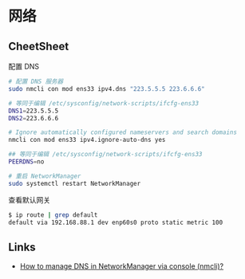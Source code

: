 # 网络

## CheetSheet

配置 DNS

```sh
# 配置 DNS 服务器
sudo nmcli con mod ens33 ipv4.dns "223.5.5.5 223.6.6.6"

# 等同于编辑 /etc/sysconfig/network-scripts/ifcfg-ens33 
DNS1=223.5.5.5
DNS2=223.6.6.6

# Ignore automatically configured nameservers and search domains
nmcli con mod ens33 ipv4.ignore-auto-dns yes

## 等同于编辑 /etc/sysconfig/network-scripts/ifcfg-ens33 
PEERDNS=no

# 重启 NetworkManager
sudo systemctl restart NetworkManager
```

查看默认网关

```sh
$ ip route | grep default
default via 192.168.88.1 dev enp60s0 proto static metric 100
```

## Links

- [How to manage DNS in NetworkManager via console (nmcli)?](https://serverfault.com/a/810639)
